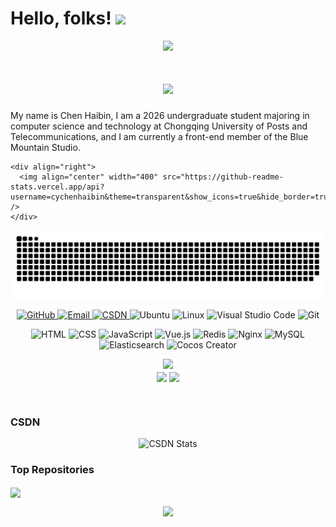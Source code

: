 # Hello, folks! <img src="https://raw.githubusercontent.com/MartinHeinz/MartinHeinz/master/wave.gif" width="30px">

<p align="center">
<img src="https://readme-typing-svg.demolab.com?font=Orbitron&size=25&pause=1000&center=true&vCenter=true&random=false&width=600&lines=Welcome+to+my+GitHub+profile+page!;I+am+super+obsessed+with+programming!" />
</p>

<h1 align="center">
	<a href="https://sunguoqi.com/">
		<img src="https://readme-typing-svg.herokuapp.com/?lines=console.log(%22Hello%2C%20World!%22);小陈同学祝你今天愉快!&center=true&size=27">
	</a>
</h1>


<!-- <div align="left"> -->
<!-- My name is Chen Haibin, I am a 2026 undergraduate student majoring in computer science and technology at Chongqing University of Posts and Telecommunications, and I am currently a front-end member of the Blue Mountain Studio. -->
<!-- </div> -->

<!-- <div align="right">
<!-- https://github.com/anuraghazra/github-readme-stats -->
<!-- <img align="center" width="400" src="https://github-readme-stats.vercel.app/api?username=cychenhaibin&theme=transparent&show_icons=true&hide_border=true&show=reviews&hide_title=true&hide=contribs" /> -->
<!-- </div> -->
<!-- <!-- https://github.com/DenverCoder1/github-readme-streak-stats -->
<!-- <img align="center" width="400" src="https://streak-stats.demolab.com?user=cychenhaibin&theme=transparent&date_format=%5BY.%5Dn.j&hide_border=true" /> -->
<!-- </p> --> 


My name is Chen Haibin, I am a 2026 undergraduate student majoring in computer science and technology at Chongqing University of Posts and Telecommunications, and I am currently a front-end member of the Blue Mountain Studio.

    <div align="right">
      <img align="center" width="400" src="https://github-readme-stats.vercel.app/api?username=cychenhaibin&theme=transparent&show_icons=true&hide_border=true&show=reviews&hide_title=true&hide=contribs" />
    </div>
  

<!-- GitHub Activity Graph -->
<p align="center">
<a href="https://github.com/cychenhaibin">
  <img src="https://raw.githubusercontent.com/cychenhaibin/cychenhaibin/output/github-contribution-grid-snake.svg" alt="HuiDBK's github activity graph">
</a>
</p>

<!-- ![HuiDBK's github activity graph](https://raw.githubusercontent.com/cychenhaibin/cychenhaibin/output/github-contribution-grid-snake.svg) -->


<p align="center">
<!-- GitHub Badge -->
<a href="https://github.com/cychenhaibin">
  <img src="https://img.shields.io/badge/GitHub-181717?style=flat-square&logo=github&logoColor=white" alt="GitHub">
</a>

<!-- Email Badge -->
<a href="mailto:3242477764@qq.com">
  <img src="https://img.shields.io/badge/QQEmail-ea4335?style=flat-square&logo=Mail.Ru" alt="Email">
</a>

<!-- CSDN Badge -->
<a href="https://blog.csdn.net/m0_73592256">
  <img src="https://img.shields.io/badge/CSDN-我就告诉过你我会飞-blue.svg" alt="CSDN">
</a>

<!-- Ubuntu Badge -->
<img src="https://img.shields.io/badge/ubuntu-20.04-E95420.svg" alt="Ubuntu">

<!-- Linux Badge -->
<img src="https://img.shields.io/badge/-Linux-FCC624?style=flat-square&logo=linux&logoColor=black" alt="Linux">

<!-- Visual Studio Code Badge -->
<img src="https://img.shields.io/badge/-Visual%20Studio%20Code-007acc?style=flat-square&logo=Visual%20Studio%20Code" alt="Visual Studio Code">

<!-- Git Badge -->
<img src="https://img.shields.io/badge/-Git-f05032?style=flat-square&logo=Git&logoColor=white" alt="Git">
</p>

<p align="center">
<!-- HTML Badge -->
<img src="https://img.shields.io/badge/-html-E34F26?style=flat-square&logo=html5&logoColor=white" alt="HTML">

<!-- CSS Badge -->
<img src="https://img.shields.io/badge/-css-1572B6?style=flat-square&logo=css3" alt="CSS">

<!-- JavaScript Badge -->
<img src="https://img.shields.io/badge/JavaScript-red?style=flat-square&logo=javascript" alt="JavaScript">

<!-- Vue.js Badge -->
<img src="https://img.shields.io/badge/Vue.js-black?style=flat-square&logo=vue.js" alt="Vue.js">

<!-- Redis Badge -->
<img src="https://img.shields.io/badge/Redis-DC382D?style=flat-square&logo=redis&logoColor=white" alt="Redis">

<!-- Nginx Badge -->
<img src="https://img.shields.io/badge/-Nginx-269539?style=flat-square&logo=Nginx" alt="Nginx">

<!-- MySQL Badge -->
<img src="https://img.shields.io/badge/MySQL-blue?style=flat-square&logo=mysql&logoColor=black" alt="MySQL">

<!-- Elasticsearch Badge -->
<img src="https://img.shields.io/badge/Elasticsearch-FEC514?style=flat-square&logo=Elastic&logoColor=white" alt="Elasticsearch">

<!-- Cocos Creator Badge -->
<img src="https://img.shields.io/badge/Cocos%20creator-blue.svg" alt="Cocos Creator">

</p>

<!-- [![GitHub](https://img.shields.io/badge/GitHub-181717?style=flat-square&logo=github&logoColor=white)](https://github.com/cychenhaibin) -->
<!-- [![Email](https://img.shields.io/badge/QQEmail-ea4335?style=flat-square&logo=Mail.Ru)](3242477764@qq.com) -->
<!-- [![](https://img.shields.io/badge/CSDN-我就告诉过你我会飞-blue.svg)](https://blog.csdn.net/m0_73592256) -->
<!-- ![Profile views](https://views.whatilearened.today/views/github/Xuenew/views.svg) -->
<!-- ![](https://img.shields.io/badge/ubuntu-20.04-<COLOR>.svg) -->
<!-- ![Linux](https://img.shields.io/badge/-Linux-FCC624?style=flat-square&logo=linux&logoColor=black) -->
<!-- ![Visual Studio Code](https://img.shields.io/badge/-Visual%20Studio%20Code-007acc?style=flat-square&logo=Visual%20Studio%20Code) -->
<!-- ![Git](https://img.shields.io/badge/-Git-f05032?style=flat-square&logo=Git&logoColor=white) -->
<!-- ![html](https://img.shields.io/badge/-html-E34F26?style=flat-square&logo=html5&logoColor=white) -->
<!-- ![css](https://img.shields.io/badge/-css-1572B6?style=flat-square&logo=css3) -->
<!-- ![](https://img.shields.io/badge/JavaScript-red?style=flat-square&logo=javascript)  -->
<!-- ![](https://img.shields.io/badge/Vue.js-black?style=flat-square&logo=vue.js) -->
<!-- ![Redis](https://img.shields.io/badge/Redis-DC382D?style=flat-square&logo=redis&logoColor=white) -->
<!-- ![Nginx](https://img.shields.io/badge/-Nginx-269539?style=flat-square&logo=Nginx) -->
<!-- ![Mysql](https://img.shields.io/badge/MySQL-blue?style=flat-square&logo=mysql&logoColor=black) -->
<!-- ![Elastic](https://img.shields.io/badge/Elasticsearch-FEC514?style=flat-square&logo=Elastic&logoColor=white) -->
<!-- ![](https://img.shields.io/badge/Cocos%20creator-blue.svg) -->

<p align="center">
<!-- https://github.com/Ashutosh00710/github-readme-activity-graph -->
<img width="800" src="https://github-readme-activity-graph.vercel.app/graph?username=cychenhaibin&theme=github-compact&hide_border=true&area=true&custom_title=Contribution%20Graph" />
<br/>
<!-- https://github.com/anuraghazra/github-readme-stats -->
<img align="center" src="https://github-readme-stats.vercel.app/api/wakatime?username=cychenhaibin&theme=transparent&hide_border=true&layout=compact&langs_count=22" />
<!-- https://github.com/anuraghazra/github-readme-stats -->
<img align="center" src="https://github-readme-stats.vercel.app/api/top-langs/?username=cychenhaibin&theme=transparent&hide_border=true&layout=donut-vertical&langs_count=6" />
</p>
<br/>

### CSDN
<!-- ![](https://stats.justsong.cn/api/csdn?id=m0_73592256&theme=write) -->

<p align="center">
	<!-- CSDN Stats -->
<img src="https://stats.justsong.cn/api/csdn?id=m0_73592256&theme=write" alt="CSDN Stats">

</p>

### Top Repositories

<a href="https://github.com/cychenhaibin/K-means-Algorithm">
  <img align="center" src="https://github-readme-stats.vercel.app/api/pin/?username=cychenhaibin&repo=K-means-Algorithm&theme=buefy" />
</a>

<!-- https://github.com/kyechan99/capsule-render -->
<p align="center">
<img src="https://capsule-render.vercel.app/api?type=waving&color=timeGradient&height=300&&section=footer&text=THE%20END&fontSize=90&fontAlign=50&fontAlignY=70&desc=Hope%20your%20program%20is%20bug-free!&descAlign=50&descSize=30&descAlignY=40&animation=twinkling" />
</p>



                        









